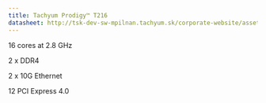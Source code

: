 ```yaml
---
title: Tachyum Prodigy™ T216
datasheet: http://tsk-dev-sw-mpilnan.tachyum.sk/corporate-website/assets/img/Datasheet-216.pdf
---
```

16 cores at 2.8 GHz

2 x DDR4

2 x 10G Ethernet

12 PCI Express 4.0